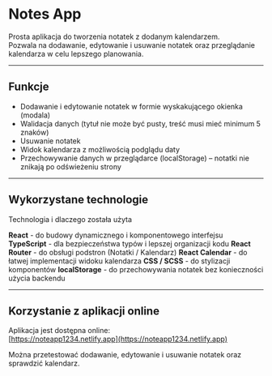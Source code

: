 # Notes App 

Prosta aplikacja do tworzenia notatek z dodanym kalendarzem.  
Pozwala na dodawanie, edytowanie i usuwanie notatek oraz przeglądanie kalendarza w celu lepszego planowania.

---

## Funkcje

- Dodawanie i edytowanie notatek w formie wyskakującego okienka (modala)
- Walidacja danych (tytuł nie może być pusty, treść musi mieć minimum 5 znaków)
- Usuwanie notatek
- Widok kalendarza z możliwością podglądu daty
- Przechowywanie danych w przeglądarce (localStorage) – notatki nie znikają po odświeżeniu strony

---

## Wykorzystane technologie

Technologia i dlaczego została użyta

**React**  - do budowy dynamicznego i komponentowego interfejsu  
**TypeScript**  - dla bezpieczeństwa typów i lepszej organizacji kodu
**React Router**  - do obsługi podstron (Notatki / Kalendarz)
**React Calendar**  - do łatwej implementacji widoku kalendarza 
**CSS / SCSS**  - do stylizacji komponentów
**localStorage**  - do przechowywania notatek bez konieczności użycia backendu 

---

## Korzystanie z aplikacji online

Aplikacja jest dostępna online:  
[https://noteapp1234.netlify.app](https://noteapp1234.netlify.app)

Można przetestować dodawanie, edytowanie i usuwanie notatek oraz sprawdzić kalendarz.
